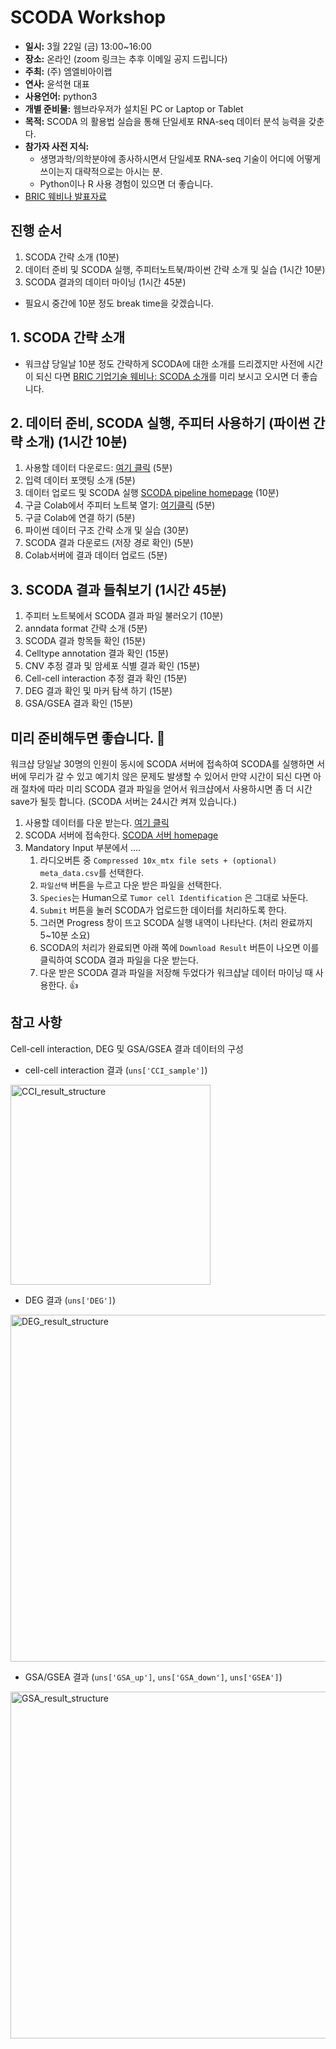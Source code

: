 # SCODA Workshop
- __일시:__ 3월 22일 (금) 13:00~16:00
- __장소:__ 온라인 (zoom 링크는 추후 이메일 공지 드립니다)
- __주최:__ (주) 엠엘비아이랩
- __연사:__ 윤석현 대표
- __사용언어:__ python3
- __개별 준비물:__ 웹브라우저가 설치된 PC or Laptop or Tablet
- __목적:__ SCODA 의 활용법 실습을 통해 단일세포 RNA-seq 데이터 분석 능력을 갖춘다.
- __참가자 사전 지식:__
  - 생명과학/의학분야에 종사하시면서 단일세포 RNA-seq 기술이 어디에 어떻게 쓰이는지 대략적으로는 아시는 분.
  - Python이나 R 사용 경험이 있으면 더 좋습니다.
- [BRIC 웨비나 발표자료](https://github.com/combio-dku/scoda_explorer/blob/main/BRIC_%EA%B8%B0%EC%97%85%EA%B8%B0%EC%88%A0%EC%9B%A8%EB%B9%84%EB%82%98_%EC%97%A0%EC%97%98%EB%B9%84%EC%95%84%EC%9D%B4%EB%9E%A9_%EB%B0%9C%ED%91%9C%EC%9E%90%EB%A3%8C_v02e.pdf)


## 진행 순서
1. SCODA 간략 소개 (10분)
2. 데이터 준비 및 SCODA 실행, 주피터노트북/파이썬 간략 소개 및 실습 (1시간 10분)
3. SCODA 결과의 데이터 마이닝 (1시간 45분)
- 필요시 중간에 10분 정도 break time을 갖겠습니다.


## 1. SCODA 간략 소개
- 워크샵 당일날 10분 정도 간략하게 SCODA에 대한 소개를 드리겠지만 사전에 시간이 되신 다면 [BRIC 기업기술 웨비나: SCODA 소개](https://youtu.be/ajRnK3QeCWA?si=XGiIjtE07IMfZjdz)를 미리 보시고 오시면 더 좋습니다.


## 2. 데이터 준비, SCODA 실행, 주피터 사용하기 (파이썬 간략 소개) (1시간 10분)
1. 사용할 데이터 다운로드: [여기 클릭](https://drive.google.com/file/d/1DF_dGMSOi54eVc5_2DVxsWv71feFvgcb/view?usp=sharing) (5분)
2. 입력 데이터 포맷팅 소개 (5분)
3. 데이터 업로드 및 SCODA 실행 [SCODA pipeline homepage](https://mlbi-lab.net) (10분)
4. 구글 Colab에서 주피터 노트북 열기: [여기클릭](https://colab.research.google.com/github/combio-dku/scoda_explorer/blob/main/scoda_viz_practice_workshop.ipynb) (5분)
5. 구글 Colab에 연결 하기 (5분)
6. 파이썬 데이터 구조 간략 소개 및 실습 (30분)
7. SCODA 결과 다운로드 (저장 경로 확인) (5분)
8. Colab서버에 결과 데이터 업로드 (5분)


## 3. SCODA 결과 들춰보기 (1시간 45분)
1. 주피터 노트북에서 SCODA 결과 파일 불러오기 (10분)
2. anndata format 간략 소개 (5분)
3. SCODA 결과 항목들 확인 (15분)
4. Celltype annotation 결과 확인 (15분)
5. CNV 추정 결과 및 암세포 식별 결과 확인 (15분)
6. Cell-cell interaction 추정 결과 확인 (15분)
7. DEG 결과 확인 및 마커 탐색 하기 (15분)
8. GSA/GSEA 결과 확인  (15분)


## 미리 준비해두면 좋습니다. 🙏
워크샵 당일날 30명의 인원이 동시에 SCODA 서버에 접속하여 SCODA를 실행하면 서버에 무리가 갈 수 있고 예기치 않은 문제도 발생할 수 있어서 만약 시간이 되신 다면 아래 절차에 따라 미리 SCODA 결과 파일을 얻어서 워크샵에서 사용하시면 좀 더 시간 save가 될듯 합니다. (SCODA 서버는 24시간 켜져 있습니다.)

1. 사용할 데이터를 다운 받는다. [여기 클릭](https://drive.google.com/file/d/1DF_dGMSOi54eVc5_2DVxsWv71feFvgcb/view?usp=sharing)
2. SCODA 서버에 접속한다. [SCODA 서버 homepage](https://mlbi-lab.net)
3. Mandatory Input 부분에서 ....
   1. 라디오버튼 중 `Compressed 10x_mtx file sets + (optional) meta_data.csv`를 선택한다.
   2. `파일선택` 버튼을 누르고 다운 받은 파일을 선택한다.
   3. `Species`는 Human으로 `Tumor cell Identification` 은 그대로 놔둔다.
   4. `Submit` 버튼을 눌러 SCODA가 업로드한 데이터를 처리하도록 한다.
   5. 그러면 Progress 창이 뜨고 SCODA 실행 내역이 나타난다. (처리 완료까지 5~10분 소요)
   6. SCODA의 처리가 완료되면 아래 쪽에 `Download Result` 버튼이 나오면 이를 클릭하여 SCODA 결과 파일을 다운 받는다. 
   7. 다운 받은 SCODA 결과 파일을 저장해 두었다가 워크샵날 데이터 마이닝 때 사용한다. 👍


## 참고 사항
Cell-cell interaction, DEG 및 GSA/GSEA 결과 데이터의 구성
- cell-cell interaction 결과 (`uns['CCI_sample']`)
<img width="320" alt="CCI_result_structure" src="https://github.com/combio-dku/scoda_explorer/assets/82195405/65982226-cb15-434e-8116-00692e65ab74">

- DEG 결과 (`uns['DEG']`)
<img width="555" alt="DEG_result_structure" src="https://github.com/combio-dku/scoda_explorer/assets/82195405/8d092dcb-e127-4d13-9f27-4edceeae94a7">

- GSA/GSEA 결과 (`uns['GSA_up']`, `uns['GSA_down']`, `uns['GSEA']`)
<img width="555" alt="GSA_result_structure" src="https://github.com/combio-dku/scoda_explorer/assets/82195405/1d111fc8-ecaf-4f57-b0b9-94102b891498">

